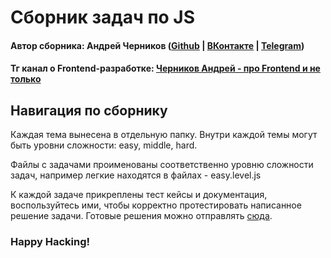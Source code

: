 # Сборник задач по JS

#### Автор сборника: Андрей Черников ([Github](https://github.com/Mistrade) | [ВКонтакте](https://vk.com/mistrade) | [Telegram](https://telegram.me/andreimistrade))

#### Тг канал о Frontend-разработке: [Черников Андрей - про Frontend и не только](https://telergram.me/mistrade_frontend)

## Навигация по сборнику

Каждая тема вынесена в отдельную папку.
Внутри каждой темы могут быть уровни сложности: easy, middle, hard.

Файлы с задачами проименованы соответственно уровню сложности задач, например легкие находятся в файлах - easy.level.js

К каждой задаче прикреплены тест кейсы и документация, воспользуйтесь ими, чтобы корректно протестировать написанное
решение задачи.
Готовые решения можно отправлять [сюда](https://telegram.me/mistrade).

### Happy Hacking!